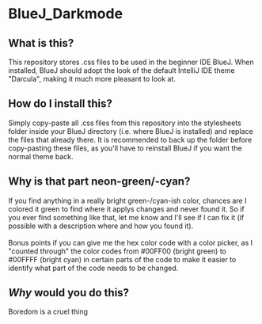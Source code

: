 # BlueJ_Darkmode

What is this?
-------------
This repository stores .css files to be used in the beginner IDE BlueJ.
When installed, BlueJ should adopt the look of the default IntelliJ IDE
theme "Darcula", making it much more pleasant to look at.

How do I install this?
----------------------
Simply copy-paste all .css files from this repository into the stylesheets
folder inside your BlueJ directory (i.e. where BlueJ is installed) and
replace the files that already there. It is recommended to back up the 
folder before copy-pasting these files, as you'll have to reinstall BlueJ
if you want the normal theme back.

Why is that part neon-green/-cyan?
----------------------------------
If you find anything in a really bright green-/cyan-ish color, chances
are I colored it green to find where it applys changes and never found it.
So if you ever find something like that, let me know and I'll see if I
can fix it (if possible with a description where and how you found it). <br><br>
Bonus points if you can give me the hex color code with a
color picker, as I "counted through" the color codes from #00FF00
(bright green) to #00FFFF (bright cyan) in certain parts of the code
to make it easier to identify what part of the code needs to be changed.

*Why* would you do this?
--------------------
Boredom is a cruel thing

